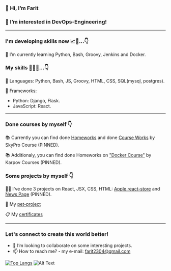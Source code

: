### 👋 Hi, I’m Farit
### 👀 I’m interested in DevOps-Engineering!
---
### I'm developing skills now 📈🚀...👇
🌱 I’m currently learning Python, Bash, Groovy, Jenkins and Docker.

### My skills 💯🚀🎯...👇
📌 Languages: Python, Bash, JS, Groovy, HTML, CSS, SQL(mysql, postgres).

📝 Frameworks: 
- Python: Django, Flask.
- JavaScript: React.
---
### Done courses by myself 👇
📚 Currently you can find done [Homeworks](https://github.com/farit235/Sky_Pro_Course) and done [Course Works](https://github.com/farit235/Sky_Pro_Course_Works) by SkyPro Course (PINNED). 

📚 Additionaly, you can find done Homeworks on ["Docker Course"](https://github.com/farit235/Docker_Course) by Karpov Courses (PINNED).

### Some projects by myself 👇
👨‍💻 I've done 3 projects on React, JSX, CSS, HTML: [Apple react-store](https://github.com/farit235/react-store) and [News Page](https://github.com/farit235/NewsPage) (PINNED).

🐒 My [pet-project](https://react-store-farit235.vercel.app)

📋 My [certificates](https://github.com/farit235/Cerificates)

---
### Let's connect to create this world better!
- 🙂 I’m looking to collaborate on some interesting projects.
- 📫 How to reach me? - my e-mail: farit2304@gmail.com

[![Top Langs](https://github-readme-stats.vercel.app/api/top-langs/?username=farit235&layout=compact&langs_count=8)](https://github.com/anuraghazra/github-readme-stats)
![Alt Text](https://r3.mt.ru/u18/photo4538/20194055322-0/original.gif)
